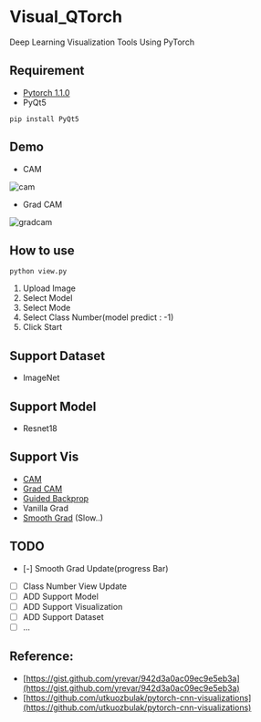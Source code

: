 # Visual_QTorch

Deep Learning Visualization Tools Using PyTorch

## Requirement 
- [Pytorch 1.1.0](https://pytorch.org/get-started/locally/)
- PyQt5

```shell script
pip install PyQt5
```

## Demo

- CAM

![cam](demo/cam.PNG)

- Grad CAM

![gradcam](demo/grad_cam.PNG)

## How to use

```shell script
python view.py
```

1. Upload Image
2. Select Model
3. Select Mode
4. Select Class Number(model predict : -1)
5. Click Start

## Support Dataset

- ImageNet

## Support Model

- Resnet18

## Support Vis

- [CAM](https://arxiv.org/abs/1512.04150)
- [Grad CAM](https://arxiv.org/abs/1610.02391)
- [Guided Backprop](https://arxiv.org/abs/1610.02391)
- Vanilla Grad
- [Smooth Grad](https://arxiv.org/abs/1706.03825) (Slow..)

## TODO

- [-] Smooth Grad Update(progress Bar)
- [ ] Class Number View Update
- [ ] ADD Support Model
- [ ] ADD Support Visualization
- [ ] ADD Support Dataset
- [ ] ...

## Reference:
- [https://gist.github.com/yrevar/942d3a0ac09ec9e5eb3a](https://gist.github.com/yrevar/942d3a0ac09ec9e5eb3a)
- [https://github.com/utkuozbulak/pytorch-cnn-visualizations](https://github.com/utkuozbulak/pytorch-cnn-visualizations)
